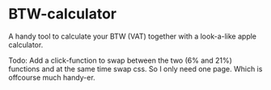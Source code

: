 # BTW-calculator
A handy tool to calculate your BTW (VAT) together with a look-a-like apple calculator.

Todo:
Add a click-function to swap between the two (6% and 21%) functions and at the same time swap css. So I only need one page. Which is offcourse much handy-er.
